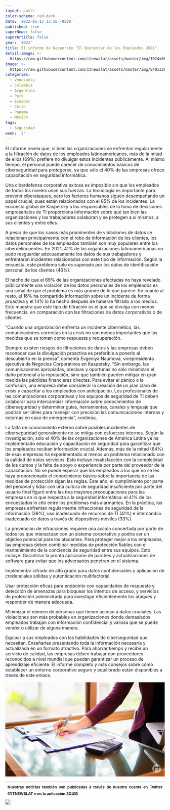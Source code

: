 ```yaml
---
layout: posts
color-schema: red-dark
date: '2022-01-13 13:10 -0500'
published: true
superNews: false
superArticle: false
year: '2022'
title: El informe de Kaspersky “El Bienestar de los Empleados 2021"
detail-image: >-
  https://raw.githubusercontent.com/itnewslat/assets/master/img/1024x680/Informe-Reporte-g.jpg
image: >-
  https://raw.githubusercontent.com/itnewslat/assets/master/img/540x320/Informe-Reporte-p.jpg
categories:
  - Venezuela
  - Colombia
  - Argentina
  - Perú
  - Ecuador
  - Chile
  - Panama
  - Mexico
tags:
  - Seguridad
week: '2'
---
```

El informe revela que, si bien las organizaciones se enfrentan regularmente a la filtración de datos de los empleados latinoamericanos, más de la mitad de ellos (69%) prefiere no divulgar estos incidentes públicamente. Al mismo tiempo, el personal puede carecer de conocimientos básicos de ciberseguridad para protegerse, ya que sólo el 40% de las empresas ofrece capacitación en seguridad informática.

Una ciberdefensa corporativa exitosa es imposible sin que los empleados de todos los niveles unan sus fuerzas. La tecnología es importante para prevenir ciberataques, pero los factores humanos siguen desempeñando un papel crucial, pues están relacionados con el 85% de los incidentes. La encuesta global de Kaspersky a los responsables de la toma de decisiones empresariales de TI proporciona información sobre qué tan bien las organizaciones y los trabajadores colaboran y se protegen a sí mismos, a sus clientes y entre ellos.

A pesar de que los casos más prominentes de violaciones de datos se relacionan principalmente con el robo de información de los clientes, los datos personales de los empleados también son muy populares entre los ciberdelincuentes. En 2021, 41% de las organizaciones latinoamericanas no pudo resguardar adecuadamente los datos de sus trabajadores y enfrentaron incidentes relacionados con este tipo de información. Según la encuesta, este problema solo es superado por los datos de identificación personal de los clientes (46%).

El hecho de que el 69% de las organizaciones afectadas no haya revelado públicamente una violación de los datos personales de los empleados es una señal de que el problema es más grande de lo que parece. En cuanto al resto, el 16% ha compartido información sobre un incidente de forma proactiva y el 14% lo ha hecho después de haberse filtrado a los medios. Esto muestra que este tipo de filtración es el que se divulga con menos frecuencia, en comparación con las filtraciones de datos corporativos o de clientes.

“Cuando una organización enfrenta un incidente cibernético, las comunicaciones correctas en la crisis no son menos importantes que las medidas que se toman como respuesta y recuperación. 

Siempre existen riesgos de filtraciones de datos y las empresas deben reconocer que la divulgación proactiva es preferible a ponerlo al descubierto en la prensa”, comenta Evgeniya Naumova, vicepresidenta ejecutiva de Negocios Corporativos en Kaspersky. “Sin embargo, las comunicaciones apropiadas, precisas y oportunas no sólo minimizan el daño potencial a la reputación, sino que también pueden mitigar en gran medida las pérdidas financieras directas. Para evitar el pánico o la confusión, una empresa debe considerar la creación de un plan claro de crisis y capacitar a los empleados con anticipación. Los profesionales de las comunicaciones corporativas y los equipos de seguridad de TI deben colaborar para intercambiar información sobre conocimientos de ciberseguridad y determinar guías, herramientas, canales y lenguaje que podrían ser útiles para manejar con precisión las comunicaciones internas y externas en caso de emergencia”, continúa.
 
La falta de conocimiento externo sobre posibles incidentes de ciberseguridad generalmente no se mitiga con esfuerzos internos. Según la investigación, solo el 40% de las organizaciones de América Latina ya ha implementado educación y capacitación en seguridad para garantizar que los empleados reciban información crucial. Además, más de la mitad (64%) de esas empresas ha experimentado al menos un problema relacionado con la calidad de estos servicios. Esto incluye insatisfacción con la complejidad de los cursos y la falta de apoyo o experiencia por parte del proveedor de la capacitación.
No se puede esperar que los empleados a los que no se les haya proporcionado el conocimiento básico sobre la importancia de las medidas de protección sigan las reglas. Este año, el cumplimiento por parte del personal y lidiar con una cultura de seguridad insuficiente por parte del usuario final figuró entre las tres mayores preocupaciones para las empresas en lo que respecta a la seguridad informática: el 41% de los encuestados lo citó entre los problemas más alarmantes. En la práctica, las empresas enfrentan regularmente infracciones de seguridad de la información (39%), uso inadecuado de recursos de TI (41%) e intercambio inadecuado de datos a través de dispositivos móviles (33%).

La prevención de infracciones requiere una acción concertada por parte de todos los que interactúan con un sistema corporativo y podría ser un objetivo potencial para los atacantes. Para proteger mejor a los empleados, las empresas deben combinar medidas de protección fiables con el mantenimiento de la conciencia de seguridad entre sus equipos. Esto incluye:
Garantizar la pronta aplicación de parches y actualizaciones de software para evitar que los adversarios penetren en el sistema.

Implementar cifrado de alto grado para datos confidenciales y aplicación de credenciales sólidas y autenticación multifactorial.

Usar protección eficaz para endpoints con capacidades de respuesta y detección de amenazas para bloquear los intentos de acceso, y servicios de protección administrada para investigar eficientemente los ataques y responder de manera adecuada.

Minimizar el número de personas que tienen acceso a datos cruciales. Las violaciones son más probables en organizaciones donde demasiados empleados trabajan con información confidencial y valiosa que se puede vender o utilizar de alguna manera.

Equipar a sus empleados con las habilidades de ciberseguridad que necesitan. Enseñarles presentando toda la información necesaria y actualizada en un formato atractivo. Para ahorrar tiempo y recibir un servicio de calidad, las empresas deben trabajar con proveedores reconocidos a nivel mundial que puedan garantizar un proceso de aprendizaje eficiente.
El informe completo y más consejos sobre cómo establecer un entorno corporativo seguro y equilibrado están disponibles a través de este enlace.

![](https://raw.githubusercontent.com/itnewslat/assets/master/img/540x320/Informe-Reporte-p.jpg)

<table style="height: 42px;" width="569">
<tbody>
<tr>
<td style="text-align: justify;"><sub><strong>Nuestras noticias también son publicadas a través de nuestra cuenta en Twitter <a href="https://twitter.com/itnewslat?lang=es">@ITNEWSLAT</a> y en la aplicación <a href="https://squidapp.co/en/">SQUID</a></strong></sub></td>
</tr>
</tbody>
</table>

<img src="https://tracker.metricool.com/c3po.jpg?hash=56f88a41e39ab42c063cc51676587a04"/>